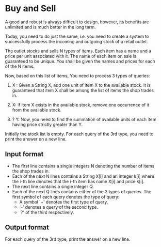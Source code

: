 # Buy and Sell

A good and robust is always difficult to design, however, its benefits are unlimited and is much better in the long term.

Today, you need to do just the same, i.e. you need to create a system to successfully process the incoming and outgoing stock of a retail outlet.

The outlet stocks and sells N types of items. Each item has a name and a price per unit associated with it. The name of each item on sale is guaranteed to be unique. You shall be given the names and prices for each of the N items.

Now, based on this list of items, You need to process 3 types of queries:

1. X : Given a String X, add one unit of item X to the available stock. It is guaranteed that item X shall be among the list of items the shop trades in.

2. X: If item X exists in the available stock, remove one occurrence of it from the available stock.

3. ? Y: Now, you need to find the summation of available units of each item having price strictly greater than Y.

Initially the stock list is empty. For each query of the 3rd type, you need to print the answer on a new line.

## Input format

- The first line contains a single integers N denoting the number of items the shop trades in.
- Each of the next N lines contains a String X[i] and an integer k[i] where the i-th line denotes that the i-th item has name X[i] and price k[i].
- The next line contains a single integer Q.
- Each of the next Q lines contains either of the 3 types of queries. The first symbol of each query denotes the type of query:
  - A symbol '+' denotes the first type of query.
  - '-' denotes a query of the second type.
  - '?' of the third respectively.

## Output format

For each query of the 3rd type, print the answer on a new line.
